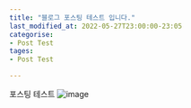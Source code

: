 ```yaml
---
title: "블로그 포스팅 테스트 입니다."
last_modified_at: 2022-05-27T23:00:00-23:05
categorise:
- Post Test
tages:
- Post Test

---
```



포스팅 테스트
![image](https://user-images.githubusercontent.com/101621868/170703806-cc413be5-f0fe-40a1-9f36-b2218ecbd8ca.jpg)